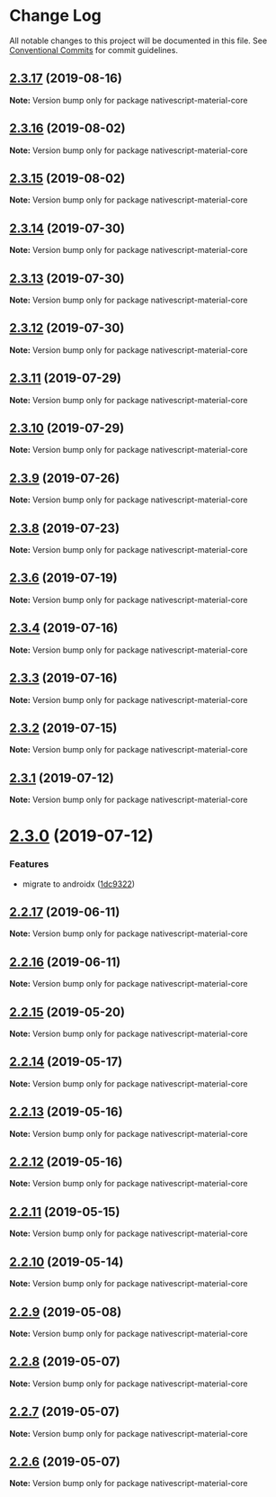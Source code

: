 # Change Log

All notable changes to this project will be documented in this file.
See [Conventional Commits](https://conventionalcommits.org) for commit guidelines.

## [2.3.17](https://github.com/Akylas/nativescript-material-components/compare/v2.3.16...v2.3.17) (2019-08-16)

**Note:** Version bump only for package nativescript-material-core





## [2.3.16](https://github.com/Akylas/nativescript-material-components/compare/v2.3.15...v2.3.16) (2019-08-02)

**Note:** Version bump only for package nativescript-material-core





## [2.3.15](https://github.com/Akylas/nativescript-material-components/compare/v2.3.14...v2.3.15) (2019-08-02)

**Note:** Version bump only for package nativescript-material-core





## [2.3.14](https://github.com/Akylas/nativescript-material-components/compare/v2.3.13...v2.3.14) (2019-07-30)

**Note:** Version bump only for package nativescript-material-core





## [2.3.13](https://github.com/Akylas/nativescript-material-components/compare/v2.3.12...v2.3.13) (2019-07-30)

**Note:** Version bump only for package nativescript-material-core





## [2.3.12](https://github.com/Akylas/nativescript-material-components/compare/v2.3.11...v2.3.12) (2019-07-30)

**Note:** Version bump only for package nativescript-material-core





## [2.3.11](https://github.com/Akylas/nativescript-material-components/compare/v2.3.10...v2.3.11) (2019-07-29)

**Note:** Version bump only for package nativescript-material-core





## [2.3.10](https://github.com/Akylas/nativescript-material-components/compare/v2.3.9...v2.3.10) (2019-07-29)

**Note:** Version bump only for package nativescript-material-core





## [2.3.9](https://github.com/Akylas/nativescript-material-components/compare/v2.3.8...v2.3.9) (2019-07-26)

**Note:** Version bump only for package nativescript-material-core





## [2.3.8](https://github.com/Akylas/nativescript-material-components/compare/v2.3.7...v2.3.8) (2019-07-23)

**Note:** Version bump only for package nativescript-material-core





## [2.3.6](https://github.com/Akylas/nativescript-material-components/compare/v2.3.5...v2.3.6) (2019-07-19)

**Note:** Version bump only for package nativescript-material-core





## [2.3.4](https://github.com/Akylas/nativescript-material-components/compare/v2.3.3...v2.3.4) (2019-07-16)

**Note:** Version bump only for package nativescript-material-core





## [2.3.3](https://github.com/Akylas/nativescript-material-components/compare/v2.3.2...v2.3.3) (2019-07-16)

**Note:** Version bump only for package nativescript-material-core





## [2.3.2](https://github.com/Akylas/nativescript-material-components/compare/v2.3.1...v2.3.2) (2019-07-15)

**Note:** Version bump only for package nativescript-material-core





## [2.3.1](https://github.com/Akylas/nativescript-material-components/compare/v2.3.0...v2.3.1) (2019-07-12)

**Note:** Version bump only for package nativescript-material-core





# [2.3.0](https://github.com/Akylas/nativescript-material-components/compare/v2.2.17...v2.3.0) (2019-07-12)


### Features

* migrate to androidx ([1dc9322](https://github.com/Akylas/nativescript-material-components/commit/1dc9322))





## [2.2.17](https://github.com/Akylas/nativescript-material-components/compare/v2.2.16...v2.2.17) (2019-06-11)

**Note:** Version bump only for package nativescript-material-core





## [2.2.16](https://github.com/Akylas/nativescript-material-components/compare/v2.2.15...v2.2.16) (2019-06-11)

**Note:** Version bump only for package nativescript-material-core





## [2.2.15](https://github.com/Akylas/nativescript-material-components/compare/v2.2.14...v2.2.15) (2019-05-20)

**Note:** Version bump only for package nativescript-material-core





## [2.2.14](https://github.com/Akylas/nativescript-material-components/compare/v2.2.13...v2.2.14) (2019-05-17)

**Note:** Version bump only for package nativescript-material-core





## [2.2.13](https://github.com/Akylas/nativescript-material-components/compare/v2.2.12...v2.2.13) (2019-05-16)

**Note:** Version bump only for package nativescript-material-core





## [2.2.12](https://github.com/Akylas/nativescript-material-components/compare/v2.2.11...v2.2.12) (2019-05-16)

**Note:** Version bump only for package nativescript-material-core





## [2.2.11](https://github.com/Akylas/nativescript-material-components/compare/v2.2.10...v2.2.11) (2019-05-15)

**Note:** Version bump only for package nativescript-material-core





## [2.2.10](https://github.com/Akylas/nativescript-material-components/compare/v2.2.9...v2.2.10) (2019-05-14)

**Note:** Version bump only for package nativescript-material-core





## [2.2.9](https://github.com/Akylas/nativescript-material-components/compare/v2.2.8...v2.2.9) (2019-05-08)

**Note:** Version bump only for package nativescript-material-core





## [2.2.8](https://github.com/Akylas/nativescript-material-components/compare/v2.2.7...v2.2.8) (2019-05-07)

**Note:** Version bump only for package nativescript-material-core





## [2.2.7](https://github.com/Akylas/nativescript-material-components/compare/v2.2.6...v2.2.7) (2019-05-07)

**Note:** Version bump only for package nativescript-material-core





## [2.2.6](https://github.com/Akylas/nativescript-material-components/compare/v2.2.5...v2.2.6) (2019-05-07)

**Note:** Version bump only for package nativescript-material-core

